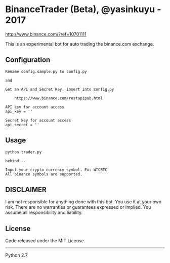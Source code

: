 # BinanceTrader (Beta), @yasinkuyu - 2017

http://www.binance.com/?ref=10701111

This is an experimental bot for auto trading the binance.com exchange.

## Configuration

    Rename config.sample.py to config.py

    and

    Get an API and Secret Key, insert into config.py

        https://www.binance.com/restapipub.html

    API key for account access
    api_key = ''
    
    Secret key for account access
    api_secret = ''
 
## Usage

    python trader.py
    
    behind...
    
    Input your crypto currency symbol. Ex: WTCBTC
    All binance symbols are supported.
    
     
## DISCLAIMER

I am not responsible for anything done with this bot. You use it at your own risk. There are no warranties or guarantees expressed or implied. You assume all responsibility and liability.
     
## License

Code released under the MIT License.
     
---

Python 2.7
